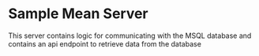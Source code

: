 # Sample Mean Server

This server contains logic for communicating with the MSQL database and contains an api endpoint to retrieve data from the database
